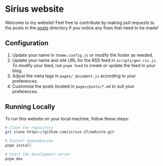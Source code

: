 # Sirius website

Welcome to my website! Feel free to contribute by making pull requests to the posts in the [posts](./pages/posts) directory if you notice any fixes that need to be made!

## Configuration

1. Update your name in `theme.config.js` or modify the footer as needed.
2. Update your name and site URL for the RSS feed in `scripts/gen-rss.js`. To modify your feed, run `pnpm feed` to create or update the feed in your blog.
3. Adjust the meta tags in `pages/_document.js` according to your preferences.
4. Customize the posts located in `pages/posts/*.md` to suit your preferences.

## Running Locally

To run this website on your local machine, follow these steps:

```bash
# Clone the repository 
git clone https://github.com/sirius-27/website.git

# Install dependencies
pnpm install

# Start the development server
pnpm dev
```




